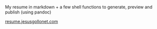 My resume in markdown + a few shell functions to generate, preview and publish (using pandoc)

[resume.jesusgollonet.com](http://resume.jesusgollonet.com)